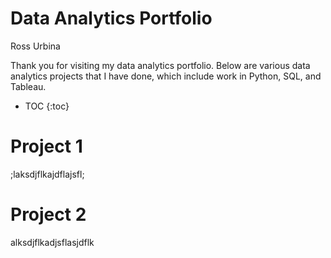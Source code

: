 # Data Analytics Portfolio
Ross Urbina

Thank you for visiting my data analytics portfolio. Below are various data analytics projects that I have done, which include work in Python, SQL, and Tableau. 

* TOC
{:toc}

# Project 1

;laksdjflkajdflajsfl;
 
# Project 2

alksdjflkadjsflasjdflk
